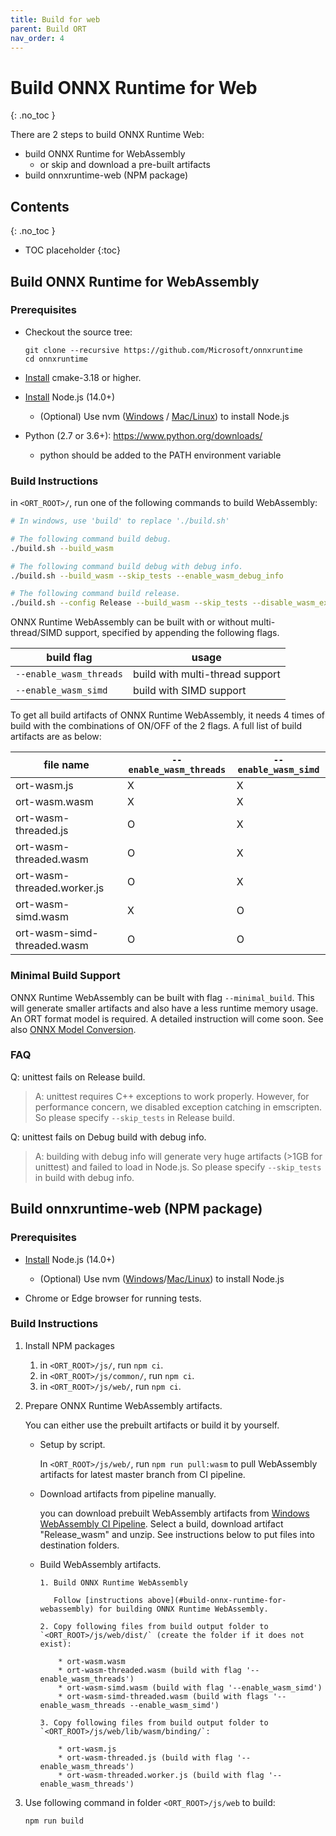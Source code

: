 ```yaml
---
title: Build for web
parent: Build ORT
nav_order: 4
---
```


# Build ONNX Runtime for Web
{: .no_toc }

There are 2 steps to build ONNX Runtime Web:

- build ONNX Runtime for WebAssembly
  - or skip and download a pre-built artifacts
- build onnxruntime-web (NPM package)

## Contents
{: .no_toc }

* TOC placeholder
{:toc}

## Build ONNX Runtime for WebAssembly

### Prerequisites

- Checkout the source tree:
  ```
  git clone --recursive https://github.com/Microsoft/onnxruntime
  cd onnxruntime
  ```
- [Install](https://cmake.org/download/) cmake-3.18 or higher.

- [Install](https://nodejs.org/) Node.js (14.0+)

  - (Optional) Use nvm ([Windows](https://github.com/coreybutler/nvm-windows) / [Mac/Linux](https://github.com/creationix/nvm)) to install Node.js

- Python (2.7 or 3.6+): https://www.python.org/downloads/
  - python should be added to the PATH environment variable

### Build Instructions

in `<ORT_ROOT>/`, run one of the following commands to build WebAssembly:

```sh
# In windows, use 'build' to replace './build.sh'

# The following command build debug.
./build.sh --build_wasm

# The following command build debug with debug info.
./build.sh --build_wasm --skip_tests --enable_wasm_debug_info

# The following command build release.
./build.sh --config Release --build_wasm --skip_tests --disable_wasm_exception_catching --disable_rtti
```

ONNX Runtime WebAssembly can be built with or without multi-thread/SIMD support, specified by appending the following flags.

| build flag              | usage                           |
| ----------------------- | ------------------------------- |
| `--enable_wasm_threads` | build with multi-thread support |
| `--enable_wasm_simd`    | build with SIMD support         |

To get all build artifacts of ONNX Runtime WebAssembly, it needs 4 times of build with the combinations of ON/OFF of the 2 flags. A full list of build artifacts are as below:

| file name                   | `--enable_wasm_threads` | `--enable_wasm_simd` |
| --------------------------- | ----------------------- | -------------------- |
| ort-wasm.js                 | X                       | X                    |
| ort-wasm.wasm               | X                       | X                    |
| ort-wasm-threaded.js        | O                       | X                    |
| ort-wasm-threaded.wasm      | O                       | X                    |
| ort-wasm-threaded.worker.js | O                       | X                    |
| ort-wasm-simd.wasm          | X                       | O                    |
| ort-wasm-simd-threaded.wasm | O                       | O                    |

### Minimal Build Support

ONNX Runtime WebAssembly can be built with flag `--minimal_build`. This will generate smaller artifacts and also have a less runtime memory usage. An ORT format model is required. A detailed instruction will come soon. See also [ONNX Model Conversion](../tutorials/mobile/model-conversion.html).

### FAQ

Q: unittest fails on Release build.

> A: unittest requires C++ exceptions to work properly. However, for performance concern, we disabled exception catching in emscripten. So please specify `--skip_tests` in Release build.

Q: unittest fails on Debug build with debug info.

> A: building with debug info will generate very huge artifacts (>1GB for unittest) and failed to load in Node.js. So please specify `--skip_tests` in build with debug info.

## Build onnxruntime-web (NPM package)

### Prerequisites

- [Install](https://nodejs.org/) Node.js (14.0+)

  - (Optional) Use nvm ([Windows](https://github.com/coreybutler/nvm-windows)/[Mac/Linux](https://github.com/creationix/nvm)) to install Node.js

- Chrome or Edge browser for running tests.

### Build Instructions

1. Install NPM packages

    1. in `<ORT_ROOT>/js/`, run `npm ci`.
    2. in `<ORT_ROOT>/js/common/`, run `npm ci`.
    3. in `<ORT_ROOT>/js/web/`, run `npm ci`.

2. Prepare ONNX Runtime WebAssembly artifacts.

   You can either use the prebuilt artifacts or build it by yourself.

   - Setup by script.

     In `<ORT_ROOT>/js/web/`, run `npm run pull:wasm` to pull WebAssembly artifacts for latest master branch from CI pipeline.

   - Download artifacts from pipeline manually.

     you can download prebuilt WebAssembly artifacts from [Windows WebAssembly CI Pipeline](https://dev.azure.com/onnxruntime/onnxruntime/_build?definitionId=161&_a=summary). Select a build, download artifact "Release_wasm" and unzip. See instructions below to put files into destination folders.

   - Build WebAssembly artifacts.

         1. Build ONNX Runtime WebAssembly

            Follow [instructions above](#build-onnx-runtime-for-webassembly) for building ONNX Runtime WebAssembly.

         2. Copy following files from build output folder to `<ORT_ROOT>/js/web/dist/` (create the folder if it does not exist):

             * ort-wasm.wasm
             * ort-wasm-threaded.wasm (build with flag '--enable_wasm_threads')
             * ort-wasm-simd.wasm (build with flag '--enable_wasm_simd')
             * ort-wasm-simd-threaded.wasm (build with flags '--enable_wasm_threads --enable_wasm_simd')

         3. Copy following files from build output folder to `<ORT_ROOT>/js/web/lib/wasm/binding/`:

             * ort-wasm.js
             * ort-wasm-threaded.js (build with flag '--enable_wasm_threads')
             * ort-wasm-threaded.worker.js (build with flag '--enable_wasm_threads')

3. Use following command in folder `<ORT_ROOT>/js/web` to build:
   ```
   npm run build
   ```
